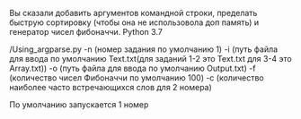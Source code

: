 Вы сказали добавить аргументов командной строки, пределать быструю сортировку (чтобы она не использовола доп память) и генератор чисел фибоначчи. 
Python 3.7

/Using_argparse.py -n (номер задания по умолчанию 1) -i (путь файла для ввода по умолчанию Text.txt(для заданий 1-2 это Text.txt для 3-4 это Array.txt)) -o (путь файла для ввода по умолчанию Output.txt) -f (количество чисел Фибоначчи  по умолчанию 100) -с (количество наиболее часто встречающихся слов для 2 номера)

По умолчанию запускается 1 номер
